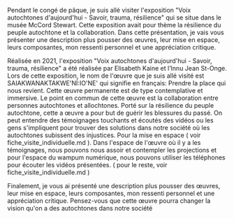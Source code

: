 Pendant le congé de pâque, je suis allé visiter l'exposition "Voix autochtones d'aujourd'hui - Savoir, trauma, résilience" qui se situe dans le musée McCord Stewart. Cette exposition avait pour thème la résilience du peuple autochtone et la collaboration. Dans cette présentation, je vais vous présenter une description plus pousser des œuvres, leur mise en espace, leurs composantes, mon ressenti personnel et une appréciation critique.

Réalisée en 2021, l'exposition "Voix autochtones d'aujourd'hui - Savoir, trauma, résilience" a été réalisée par Elisabeth Kaine et l’Innu Jean St-Onge. Lors de cette exposition, le nom de l'œuvre que je suis allé visité est SAIAKWANAKTAKWE'NÍ:IO'NE' qui signifie en français: Prendre la place qui nous revient. Cette œuvre permanente est de type contemplative et immersive. Le point en commun de cette œuvre est la collaboration entre personnes autochtones et allochtones. Porté sur la résilience du peuple autochtone, cette a œuvre a pour but de guérir les blessures du passé. On peut entendre des témoignages touchants et écoutés des vidéos ou les gens s'impliquent pour trouver des solutions dans notre société où les autochtones subissent des injustices. Pour la mise en espace ( voir fiche_visite_individuelle.md ). Dans l'espace de l'œuvre où il y a les témoignages, nous pouvons nous assoir et contempler les projections et pour l'espace du wampum numérique, nous pouvons utiliser les téléphones pour écouter les vidéos présentées. ( pour le reste, voir fiche_visite_individuelle.md )

Finalement, je vous ai présenté une description plus pousser des œuvres, leur mise en espace, leurs composantes, mon ressenti personnel et une appréciation critique.
Pensez-vous que cette œuvre pourra changer la vision qu'on a des autochtones dans notre société

